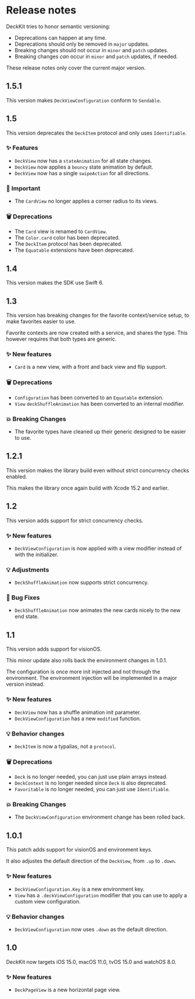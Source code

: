 # Release notes

DeckKit tries to honor semantic versioning:

* Deprecations can happen at any time.
* Deprecations should only be removed in `major` updates.
* Breaking changes should not occur in `minor` and `patch` updates.
* Breaking changes *can* occur in `minor` and `patch` updates, if needed.

These release notes only cover the current major version. 



## 1.5.1

This version makes `DeckViewConfiguration` conform to `Sendable`.



## 1.5

This version deprecates the `DeckItem` protocol and only uses `Identifiable`.

### ✨ Features

* `DeckView` now has a `stateAnimation` for all state changes.
* `DeckView` now applies a `bouncy` state animation by default.
* `DeckView` now has a single `swipeAction` for all directions.

### 🚨 Important

* The `CardView` no longer applies a corner radius to its views.

### 🗑️ Deprecations

* The `Card` view is renamed to `CardView`.
* The `Color.card` color has been deprecated.
* The `DeckItem` protocol has been deprecated.
* The `Equatable` extensions have been deprecated.



## 1.4

This version makes the SDK use Swift 6.



## 1.3

This version has breaking changes for the favorite context/service setup, to make favorites easier to use.

Favorite contexts are now created with a service, and shares the type. This however requires that both types are generic.

### ✨ New features

* `Card` is a new view, with a front and back view and flip support.

### 🗑️ Deprecations

* `Configuration` has been converted to an `Equatable` extension.
* `View` `deckShuffleAnimation` has been converted to an internal modifier.

### 💥 Breaking Changes

* The favorite types have cleaned up their generic designed to be easier to use.



## 1.2.1

This version makes the library build even without strict concurrency checks enabled.

This makes the library once again build with Xcode 15.2 and earlier.



## 1.2

This version adds support for strict concurrency checks.

### ✨ New features

* `DeckViewConfiguration` is now applied with a view modifier instead of with the initializer.

### 💡 Adjustments

* `DeckShuffleAnimation` now supports strict concurrency.

### 🐛 Bug Fixes

* `DeckShuffleAnimation` now animates the new cards nicely to the new end state.



## 1.1

This version adds support for visionOS.

This minor update also rolls back the environment changes in 1.0.1.

The configuration is once more init injected and not through the environment. The environment injection will be implemented in a major version instead.

### ✨ New features

* `DeckView` now has a shuffle animation init parameter.
* `DeckViewConfiguration` has a new `modified` function.

### 💡 Behavior changes

* `DeckItem` is now a typalias, not a `protocol`.

### 🗑️ Deprecations

* `Deck` is no longer needed, you can just use plain arrays instead.
* `DeckContext` is no longer needed since `Deck` is also deprecated.
* `Favoritable` is no longer needed, you can just use `Identifiable`.

### 💥 Breaking Changes

* The `DeckViewConfiguration` environment change has been rolled back.



## 1.0.1

This patch adds support for visionOS and environment keys.

It also adjustes the default direction of the ``DeckView``, from `.up` to `.down`.

### ✨ New features

* `DeckViewConfiguration.Key` is a new environment key.
* `View` has a `.deckViewConfiguration` modifier that you can use to apply a custom view configuration.

### 💡 Behavior changes

* `DeckViewConfiguration` now uses `.down` as the default direction.



## 1.0

DeckKit now targets iOS 15.0, macOS 11.0, tvOS 15.0 and watchOS 8.0.

### ✨ New features

* `DeckPageView` is a new horizontal page view.

